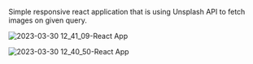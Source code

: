 Simple responsive react application that is using Unsplash API to fetch images on given query. 

![2023-03-30 12_41_09-React App](https://user-images.githubusercontent.com/2406738/228811926-7d51eb10-43c4-4747-9284-6bbb597c3dbd.png)

![2023-03-30 12_40_50-React App](https://user-images.githubusercontent.com/2406738/228812074-6e96f864-b987-475d-a87e-83c400f3d35a.png)
